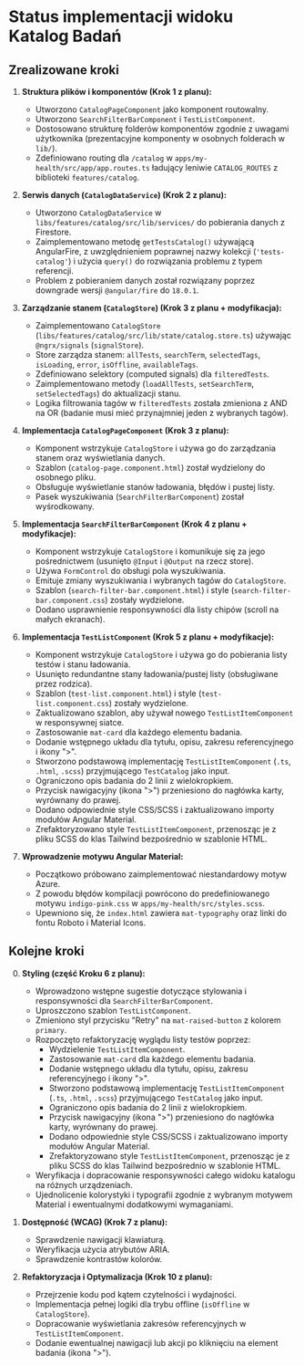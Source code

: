 # Status implementacji widoku Katalog Badań

## Zrealizowane kroki

1.  **Struktura plików i komponentów (Krok 1 z planu):**
    *   Utworzono `CatalogPageComponent` jako komponent routowalny.
    *   Utworzono `SearchFilterBarComponent` i `TestListComponent`.
    *   Dostosowano strukturę folderów komponentów zgodnie z uwagami użytkownika (prezentacyjne komponenty w osobnych folderach w `lib/`).
    *   Zdefiniowano routing dla `/catalog` w `apps/my-health/src/app/app.routes.ts` ładujący leniwie `CATALOG_ROUTES` z biblioteki `features/catalog`.

2.  **Serwis danych (`CatalogDataService`) (Krok 2 z planu):**
    *   Utworzono `CatalogDataService` w `libs/features/catalog/src/lib/services/` do pobierania danych z Firestore.
    *   Zaimplementowano metodę `getTestsCatalog()` używającą AngularFire, z uwzględnieniem poprawnej nazwy kolekcji (`'tests-catalog'`) i użycia `query()` do rozwiązania problemu z typem referencji.
    *   Problem z pobieraniem danych został rozwiązany poprzez downgrade wersji `@angular/fire` do `18.0.1`.

3.  **Zarządzanie stanem (`CatalogStore`) (Krok 3 z planu + modyfikacja):**
    *   Zaimplementowano `CatalogStore` (`libs/features/catalog/src/lib/state/catalog.store.ts`) używając `@ngrx/signals` (`signalStore`).
    *   Store zarządza stanem: `allTests`, `searchTerm`, `selectedTags`, `isLoading`, `error`, `isOffline`, `availableTags`.
    *   Zdefiniowano selektory (computed signals) dla `filteredTests`.
    *   Zaimplementowano metody (`loadAllTests`, `setSearchTerm`, `setSelectedTags`) do aktualizacji stanu.
    *   Logika filtrowania tagów w `filteredTests` została zmieniona z AND na OR (badanie musi mieć przynajmniej jeden z wybranych tagów).

4.  **Implementacja `CatalogPageComponent` (Krok 3 z planu):**
    *   Komponent wstrzykuje `CatalogStore` i używa go do zarządzania stanem oraz wyświetlania danych.
    *   Szablon (`catalog-page.component.html`) został wydzielony do osobnego pliku.
    *   Obsługuje wyświetlanie stanów ładowania, błędów i pustej listy.
    *   Pasek wyszukiwania (`SearchFilterBarComponent`) został wyśrodkowany.

5.  **Implementacja `SearchFilterBarComponent` (Krok 4 z planu + modyfikacje):**
    *   Komponent wstrzykuje `CatalogStore` i komunikuje się za jego pośrednictwem (usunięto `@Input` i `@Output` na rzecz store).
    *   Używa `FormControl` do obsługi pola wyszukiwania.
    *   Emituje zmiany wyszukiwania i wybranych tagów do `CatalogStore`.
    *   Szablon (`search-filter-bar.component.html`) i style (`search-filter-bar.component.css`) zostały wydzielone.
    *   Dodano usprawnienie responsywności dla listy chipów (scroll na małych ekranach).

6.  **Implementacja `TestListComponent` (Krok 5 z planu + modyfikacje):**
    *   Komponent wstrzykuje `CatalogStore` i używa go do pobierania listy testów i stanu ładowania.
    *   Usunięto redundantne stany ładowania/pustej listy (obsługiwane przez rodzica).
    *   Szablon (`test-list.component.html`) i style (`test-list.component.css`) zostały wydzielone.
    *   Zaktualizowano szablon, aby używał nowego `TestListItemComponent` w responsywnej siatce.
    *   Zastosowanie `mat-card` dla każdego elementu badania.
    *   Dodanie wstępnego układu dla tytułu, opisu, zakresu referencyjnego i ikony ">".
    *   Stworzono podstawową implementację `TestListItemComponent` (`.ts`, `.html`, `.scss`) przyjmującego `TestCatalog` jako input.
    *   Ograniczono opis badania do 2 linii z wielokropkiem.
    *   Przycisk nawigacyjny (ikona ">") przeniesiono do nagłówka karty, wyrównany do prawej.
    *   Dodano odpowiednie style CSS/SCSS i zaktualizowano importy modułów Angular Material.
    *   Zrefaktoryzowano style `TestListItemComponent`, przenosząc je z pliku SCSS do klas Tailwind bezpośrednio w szablonie HTML.

7.  **Wprowadzenie motywu Angular Material:**
    *   Początkowo próbowano zaimplementować niestandardowy motyw Azure.
    *   Z powodu błędów kompilacji powrócono do predefiniowanego motywu `indigo-pink.css` w `apps/my-health/src/styles.scss`.
    *   Upewniono się, że `index.html` zawiera `mat-typography` oraz linki do fontu Roboto i Material Icons.



## Kolejne kroki

0.  **Styling (część Kroku 6 z planu):**
    *   Wprowadzono wstępne sugestie dotyczące stylowania i responsywności dla `SearchFilterBarComponent`.
    *   Uproszczono szablon `TestListComponent`.
    *   Zmieniono styl przycisku "Retry" na `mat-raised-button` z kolorem `primary`.
    *   Rozpoczęto refaktoryzację wyglądu listy testów poprzez:
        *   Wydzielenie `TestListItemComponent`.
        *   Zastosowanie `mat-card` dla każdego elementu badania.
        *   Dodanie wstępnego układu dla tytułu, opisu, zakresu referencyjnego i ikony ">".
        *   Stworzono podstawową implementację `TestListItemComponent` (`.ts`, `.html`, `.scss`) przyjmującego `TestCatalog` jako input.
        *   Ograniczono opis badania do 2 linii z wielokropkiem.
        *   Przycisk nawigacyjny (ikona ">") przeniesiono do nagłówka karty, wyrównany do prawej.
        *   Dodano odpowiednie style CSS/SCSS i zaktualizowano importy modułów Angular Material.
        *   Zrefaktoryzowano style `TestListItemComponent`, przenosząc je z pliku SCSS do klas Tailwind bezpośrednio w szablonie HTML.
    *   Weryfikacja i dopracowanie responsywności całego widoku katalogu na różnych urządzeniach.
    *   Ujednolicenie kolorystyki i typografii zgodnie z wybranym motywem Material i ewentualnymi dodatkowymi wymaganiami.

1.  **Dostępność (WCAG) (Krok 7 z planu):**
    *   Sprawdzenie nawigacji klawiaturą.
    *   Weryfikacja użycia atrybutów ARIA.
    *   Sprawdzenie kontrastów kolorów.

2.  **Refaktoryzacja i Optymalizacja (Krok 10 z planu):**
    *   Przejrzenie kodu pod kątem czytelności i wydajności.
    *   Implementacja pełnej logiki dla trybu offline (`isOffline` w `CatalogStore`).
    *   Dopracowanie wyświetlania zakresów referencyjnych w `TestListItemComponent`.
    *   Dodanie ewentualnej nawigacji lub akcji po kliknięciu na element badania (ikona ">").
